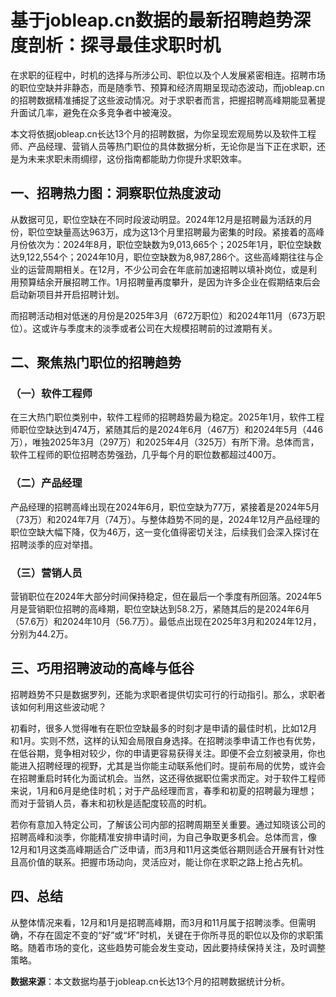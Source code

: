 # 基于jobleap.cn数据的最新招聘趋势深度剖析：探寻最佳求职时机
在求职的征程中，时机的选择与所涉公司、职位以及个人发展紧密相连。招聘市场的职位空缺并非静态，而是随季节、预算和经济周期呈现动态波动，而jobleap.cn的招聘数据精准捕捉了这些波动情况。对于求职者而言，把握招聘高峰期能显著提升面试几率，避免在众多竞争者中被淹没。

本文将依据jobleap.cn长达13个月的招聘数据，为你呈现宏观局势以及软件工程师、产品经理、营销人员等热门职位的具体数据分析，无论你是当下正在求职，还是为未来求职未雨绸缪，这份指南都能助力你提升求职效率。

## 一、招聘热力图：洞察职位热度波动
从数据可见，职位空缺在不同时段波动明显。2024年12月是招聘最为活跃的月份，职位空缺量高达963万，成为这13个月里招聘最为密集的时段。紧接着的高峰月份依次为：2024年8月，职位空缺数为9,013,665个；2025年1月，职位空缺数达9,122,554个；2024年10月，职位空缺数为8,987,286个。这些高峰期往往与企业的运营周期相关。在12月，不少公司会在年底前加速招聘以填补岗位，或是利用预算结余开展招聘工作。1月招聘量再度攀升，是因为许多企业在假期结束后会启动新项目并开启招聘计划。

而招聘活动相对低迷的月份是2025年3月（672万职位）和2024年11月（673万职位）。这或许与季度末的淡季或者公司在大规模招聘前的过渡期有关。

## 二、聚焦热门职位的招聘趋势
### （一）软件工程师
在三大热门职位类别中，软件工程师的招聘趋势最为稳定。2025年1月，软件工程师职位空缺达到474万，紧随其后的是2024年6月（467万）和2024年5月（446万），唯独2025年3月（297万）和2025年4月（325万）有所下滑。总体而言，软件工程师的职位招聘态势强劲，几乎每个月的职位数都超过400万。

### （二）产品经理
产品经理的招聘高峰出现在2024年6月，职位空缺为77万，紧接着是2024年5月（73万）和2024年7月（74万）。与整体趋势不同的是，2024年12月产品经理的职位空缺大幅下降，仅为46万，这一变化值得密切关注，后续我们会深入探讨在招聘淡季的应对举措。

### （三）营销人员
营销职位在2024年大部分时间保持稳定，但在最后一个季度有所回落。2024年5月是营销职位招聘的高峰期，职位空缺达到58.2万，紧随其后的是2024年6月（57.6万）和2024年10月（56.7万）。最低点出现在2025年3月和2024年12月，分别为44.2万。

## 三、巧用招聘波动的高峰与低谷
招聘趋势不只是数据罗列，还能为求职者提供切实可行的行动指引。那么，求职者该如何利用这些波动呢？

初看时，很多人觉得唯有在职位空缺最多的时刻才是申请的最佳时机，比如12月和1月。实则不然，这样的认知会局限自身选择。在招聘淡季申请工作也有优势，在低谷期，竞争相对较少，你的申请更容易获得关注。即便不会立刻被录用，你也能进入招聘经理的视野，尤其是当你能主动联系他们时。提前布局的优势，或许会在招聘重启时转化为面试机会。当然，这还得依据职位需求而定。对于软件工程师来说，1月和6月是绝佳时机；对于产品经理而言，春季和初夏的招聘最为理想；而对于营销人员，春末和初秋是适配度较高的时机。

若你有意加入特定公司，了解该公司内部的招聘周期至关重要。通过知晓该公司的招聘高峰和淡季，你能精准安排申请时间，为自己争取更多机会。总体而言，像12月和1月这类高峰期适合广泛申请，而3月和11月这类低谷期则适合开展有针对性且高价值的联系。把握市场动向，灵活应对，能让你在求职之路上抢占先机。

## 四、总结
从整体情况来看，12月和1月是招聘高峰期，而3月和11月属于招聘淡季。但需明确，不存在固定不变的“好”或“坏”时机，关键在于你所寻觅的职位以及你的求职策略。随着市场的变化，这些趋势可能会发生变动，因此要持续保持关注，及时调整策略。

**数据来源**：本文数据均基于jobleap.cn长达13个月的招聘数据统计分析。